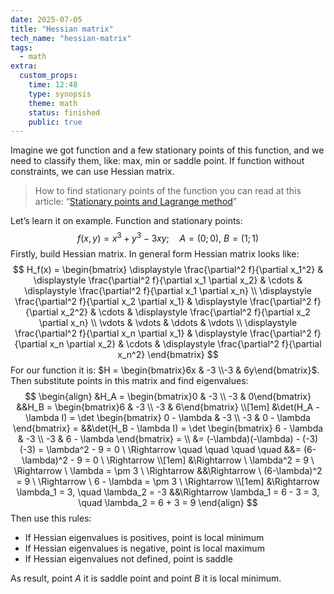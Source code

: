 ```yaml
---
date: 2025-07-05
title: "Hessian matrix"
tech_name: "hessian-matrix"
tags:
  - math
extra:
  custom_props:
    time: 12:48
    type: synopsis
    theme: math
    status: finished
    public: true
---
```

Imagine we got function and a few stationary points of this function, and we need to classify them, like: max, min or saddle point. If function without constraints, we can use Hessian matrix. 

> How to find stationary points of the function you can read at this article: “[Stationary points and Lagrange method](/articles/stationary-points-and-lagrange)”

Let’s learn it on example. Function and stationary points:
$$
f(x, y) = x^3 + y^3 - 3xy; \quad A = (0; 0), \ B = (1; 1)
$$
Firstly, build Hessian matrix. In general form Hessian matrix looks like:
$$
H_f(x) =
\begin{bmatrix}
\displaystyle \frac{\partial^2 f}{\partial x_1^2} & \displaystyle \frac{\partial^2 f}{\partial x_1 \partial x_2} & \cdots & \displaystyle \frac{\partial^2 f}{\partial x_1 \partial x_n} \\
\displaystyle \frac{\partial^2 f}{\partial x_2 \partial x_1} & \displaystyle \frac{\partial^2 f}{\partial x_2^2} & \cdots & \displaystyle \frac{\partial^2 f}{\partial x_2 \partial x_n} \\
\vdots & \vdots & \ddots & \vdots \\
\displaystyle \frac{\partial^2 f}{\partial x_n \partial x_1} & \displaystyle \frac{\partial^2 f}{\partial x_n \partial x_2} & \cdots & \displaystyle \frac{\partial^2 f}{\partial x_n^2}
\end{bmatrix}
$$
For our function it is: $H = \begin{bmatrix}6x & -3 \\-3 & 6y\end{bmatrix}$. Then substitute points in this matrix and find eigenvalues:
$$
\begin{align}
&H_A = \begin{bmatrix}0 & -3 \\ -3 & 0\end{bmatrix} 
&&H_B = \begin{bmatrix}6 & -3 \\ -3 & 6\end{bmatrix} 
\\[1em]
&\det(H_A - \lambda I) = 
\det \begin{bmatrix}
0 - \lambda & -3 \\
-3 & 0 - \lambda
\end{bmatrix} =
&&\det(H_B - \lambda I) = \det \begin{bmatrix}
6 - \lambda & -3 \\
-3 & 6 - \lambda
\end{bmatrix} =
\\
&= (-\lambda)(-\lambda) - (-3)(-3) = \lambda^2 - 9 = 0 \ \Rightarrow \quad \quad \quad \quad
&&= (6-\lambda)^2 - 9 = 0 \ \Rightarrow
\\[1em]
&\Rightarrow \ \lambda^2 = 9 \ \Rightarrow \  \lambda = \pm 3 \ \Rightarrow
&&\Rightarrow \ (6-\lambda)^2 = 9 \ \Rightarrow \ 6 - \lambda = \pm 3 \ \Rightarrow
\\[1em]
&\Rightarrow \lambda_1 = 3, \quad \lambda_2 = -3
&&\Rightarrow \lambda_1 = 6 - 3 = 3, \quad \lambda_2 = 6 + 3 = 9
\end{align}
$$
Then use this rules:
- If Hessian eigenvalues is positives, point is local minimum
- If Hessian eigenvalues is negative, point is local maximum
- If Hessian eigenvalues not defined, point is saddle 

As result, point $A$ it is saddle point and point $B$ it is local minimum. 
